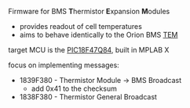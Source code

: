 
Firmware for BMS **T**hermistor **E**xpansion **M**odules
- provides readout of cell temperatures 
- aims to behave identically to the Orion BMS [TEM](https://www.orionbms.com/products/thermistor-expansion-module/)

target MCU is the [PIC18F47Q84](https://www.microchip.com/en-us/product/pic18f47q84), built in MPLAB X 

focus on implementing messages:
- 1839F380 - Thermistor Module -> BMS Broadcast
	- add 0x41 to the checksum 
- 1838F380 - Thermistor General Broadcast



